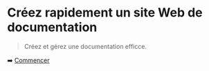 # Créez rapidement un site Web de documentation

> Créez et gérez une documentation efficce.

➡️ [Commencer](page:fr/docs/introduction/getting-started)
